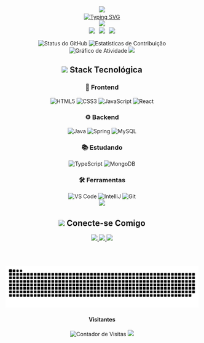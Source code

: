 <div align="center">
  <img src="https://capsule-render.vercel.app/api?type=venom&height=200&text=Alessandro%20Mendes&fontSize=70&color=0:3A1C71,100:17A2B8&stroke=31A8FF&fontColor=fff&animation=twinkling&desc=Desenvolvedor%20Full-Stack&descSize=20&descAlignY=75&descAlign=50"/>

  <div align="center">
    <a href="https://git.io/typing-svg">
      <img src="https://readme-typing-svg.herokuapp.com?font=Fira+Code&size=22&duration=4000&pause=1000&color=31A8FF&center=true&vCenter=true&multiline=true&repeat=false&random=false&width=600&height=100&lines=Transformando+ideias+em+c%C3%B3digo;Aprendendo+e+evoluindo+constantemente;Apaixonado+por+desenvolvimento+de+software" alt="Typing SVG"/>
    </a>
  </div>

  <img src="https://user-images.githubusercontent.com/73097560/115834477-dbab4500-a447-11eb-908a-139a6edaec5c.gif">

  <!-- Seção de Status Personalizada -->
  <div style="display: flex; justify-content: center; align-items: center; gap: 10px;">
    <img src="https://img.shields.io/badge/Status-Em_Formação-31A8FF?style=for-the-badge&logo=codecademy&logoColor=white"/>
    <img src="https://img.shields.io/badge/Foco-Full_Stack-17A2B8?style=for-the-badge&logo=javascript&logoColor=white"/>
    <img src="https://img.shields.io/badge/Experiência-1_Ano+-3A1C71?style=for-the-badge&logo=expertise&logoColor=white"/>
  </div>

  <br>

  <!-- Cards de Status do GitHub -->
  <div align="center">
    <img width="49%" height="195px" src="https://github-readme-stats.vercel.app/api?username=AlessandroMendesS&show_icons=true&count_private=true&hide_border=true&title_color=31A8FF&icon_color=31A8FF&text_color=c9d1d9&bg_color=0d1117" alt="Status do GitHub" /> 
    <img width="49%" height="195px" src="https://github-readme-streak-stats.herokuapp.com/?user=AlessandroMendesS&hide_border=true&stroke=31A8FF&ring=31A8FF&fire=17A2B8&currStreakNum=c9d1d9&sideNums=c9d1d9&currStreakLabel=31A8FF&background=0d1117&dates=c9d1d9" alt="Estatísticas de Contribuição"/>
  </div>

  <!-- Gráfico de Atividade -->
  <img src="https://github-readme-activity-graph.vercel.app/graph?username=AlessandroMendesS&bg_color=0d1117&color=31A8FF&line=17A2B8&point=3A1C71&area=true&hide_border=true" alt="Gráfico de Atividade"/>

  <img src="https://user-images.githubusercontent.com/73097560/115834477-dbab4500-a447-11eb-908a-139a6edaec5c.gif">

  <!-- Stack Tecnológica -->
  <h2><img src="https://media2.giphy.com/media/QssGEmpkyEOhBCb7e1/giphy.gif?cid=ecf05e47a0n3gi1bfqntqmob8g9aid1oyj2wr3ds3mg700bl&rid=giphy.gif" width="24"> Stack Tecnológica</h2>

  <!-- Frontend -->
  <h3>🎨 Frontend</h3>
  <div style="display: inline_block">
    <img align="center" alt="HTML5" src="https://img.shields.io/badge/HTML5-E34F26?style=for-the-badge&logo=html5&logoColor=white">
    <img align="center" alt="CSS3" src="https://img.shields.io/badge/CSS3-1572B6?style=for-the-badge&logo=css3&logoColor=white">
    <img align="center" alt="JavaScript" src="https://img.shields.io/badge/JavaScript-F7DF1E?style=for-the-badge&logo=javascript&logoColor=black">
    <img align="center" alt="React" src="https://img.shields.io/badge/React-20232A?style=for-the-badge&logo=react&logoColor=61DAFB">
  </div>

  <!-- Backend -->
  <h3>⚙️ Backend</h3>
  <div style="display: inline_block">
    <img align="center" alt="Java" src="https://img.shields.io/badge/Java-ED8B00?style=for-the-badge&logo=openjdk&logoColor=white">
    <img align="center" alt="Spring" src="https://img.shields.io/badge/Spring-6DB33F?style=for-the-badge&logo=spring&logoColor=white">
    <img align="center" alt="MySQL" src="https://img.shields.io/badge/MySQL-00000F?style=for-the-badge&logo=mysql&logoColor=white">
  </div>

  <!-- Estudando -->
  <h3>📚 Estudando</h3>
  <div style="display: inline_block">
    <img align="center" alt="TypeScript" src="https://img.shields.io/badge/TypeScript-007ACC?style=for-the-badge&logo=typescript&logoColor=white">
    <img align="center" alt="MongoDB" src="https://img.shields.io/badge/MongoDB-4EA94B?style=for-the-badge&logo=mongodb&logoColor=white">
  </div>

  <!-- Ferramentas -->
  <h3>🛠️ Ferramentas</h3>
  <div style="display: inline_block">
    <img align="center" alt="VS Code" src="https://img.shields.io/badge/VS_Code-0078D4?style=for-the-badge&logo=visual%20studio%20code&logoColor=white">
    <img align="center" alt="IntelliJ" src="https://img.shields.io/badge/IntelliJ-000000?style=for-the-badge&logo=intellij-idea&logoColor=white">
    <img align="center" alt="Git" src="https://img.shields.io/badge/Git-F05032?style=for-the-badge&logo=git&logoColor=white">
  </div>

  <img src="https://user-images.githubusercontent.com/73097560/115834477-dbab4500-a447-11eb-908a-139a6edaec5c.gif">

  <!-- Contato -->
  <h2><img src="https://media.giphy.com/media/iY8CRBdQXODJSCERIr/giphy.gif" width="24"> Conecte-se Comigo</h2>
  
  <a href="https://www.linkedin.com/in/alessandro-mendes-925621311/" target="_blank">
    <img src="https://img.shields.io/badge/-Alessandro_Mendes-%230077B5?style=for-the-badge&logo=linkedin&logoColor=white">
  </a>
  <a href="https://wa.me/5519992874556" target="_blank">
    <img src="https://img.shields.io/badge/-WhatsApp-%2325D366?style=for-the-badge&logo=whatsapp&logoColor=white">
  </a>
  <a href="mailto:alessandro.mendes123z@gmail.com">
    <img src="https://img.shields.io/badge/-Email-%23EA4335?style=for-the-badge&logo=gmail&logoColor=white">
  </a>

  <br><br>

  <!-- Snake Animation -->
  <picture>
    <source media="(prefers-color-scheme: dark)" srcset="https://raw.githubusercontent.com/platane/snk/output/github-contribution-grid-snake-dark.svg">
    <source media="(prefers-color-scheme: light)" srcset="https://raw.githubusercontent.com/platane/snk/output/github-contribution-grid-snake.svg">
    <img alt="github contribution grid snake animation" src="https://raw.githubusercontent.com/platane/snk/output/github-contribution-grid-snake.svg">
  </picture>

  <!-- Contador de Visitas -->
  <h4>Visitantes</h4>
  <img src="https://profile-counter.glitch.me/AlessandroMendesS/count.svg" alt="Contador de Visitas"/>

  <!-- Footer -->
  <img src="https://capsule-render.vercel.app/api?type=waving&color=0:3A1C71,100:17A2B8&height=120&section=footer"/>
</div>
